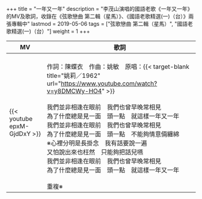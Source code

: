 +++
title = "一年又一年"
description = "李茂山演唱的國語老歌《一年又一年》的MV及歌詞，收錄在《弦歌戀曲 第二輯（星馬）》、《國語老歌精選(一)（台）》兩張專輯中"
lastmod = 2019-05-06
tags = ["弦歌戀曲 第二輯（星馬）", "國語老歌精選(一)（台）"]
weight = 1
+++

MV  | 歌詞  
--------------|-------
{{< youtube epxM-GjdDxY >}}|<br/>作詞：陳蝶衣　作曲：姚敏　原唱：{{< target-blank title="姚莉／1962" url="https://www.youtube.com/watch?v=y8DMCWy-HO4" >}}<br/><br/>我們並非相逢在眼前　我們也曾早晚常相見<br/>為了什麼總是見一面　頭一點　就這樣一年又一年<br/>我們並非相逢在眼前　我們也曾早晚常相見<br/>為了什麼總是見一面　頭一點　不能夠情意倆纏綿<br/>※心裡分明是長掛念　我有話要說一遍<br/>又怕說出來也枉然　只能夠把話兒嚥<br/>我們並非相逢在眼前　我們也曾早晚常相見<br/>為了什麼總是見一面　頭一點　就這樣一年又一年<br/><br/>重複※


